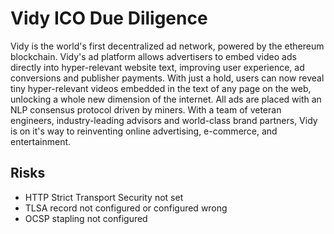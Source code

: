 # Vidy ICO Due Diligence
Vidy is the world's first decentralized ad network, powered by the ethereum blockchain. Vidy's ad platform allows advertisers to embed video ads directly into hyper-relevant website text, improving user experience, ad conversions and publisher payments. With just a hold, users can now reveal tiny hyper-relevant videos embedded in the text of any page on the web, unlocking a whole new dimension of the internet. All ads are placed with an NLP consensus protocol driven by miners. With a team of veteran engineers, industry-leading advisors and world-class brand partners, Vidy is on it's way to reinventing online advertising, e-commerce, and entertainment.
## Risks
* HTTP Strict Transport Security not set
* TLSA record not configured or configured wrong
* OCSP stapling not configured
